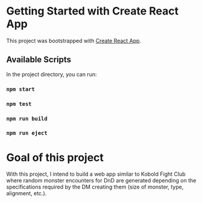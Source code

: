# Getting Started with Create React App

This project was bootstrapped with [Create React App](https://github.com/facebook/create-react-app).

## Available Scripts

In the project directory, you can run:

### `npm start`

### `npm test`

### `npm run build`

### `npm run eject`


# Goal of this project

With this project, I intend to build a web app similar to Kobold Fight Club where random monster encounters for DnD are generated depending on the specifications required by the DM creating them (size of monster, type, alignment, etc.).
